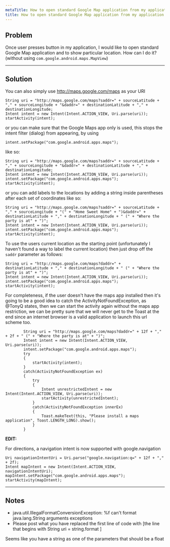 ```yaml
---
metaTitle: How to open standard Google Map application from my application
title: How to open standard Google Map application from my application
---
```


## Problem

Once user presses button in my application, I would like to open standard Google Map application and to show particular location. How can I do it? (without using `com.google.android.maps.MapView`)



---

## Solution

You can also simply use <http://maps.google.com/maps> as your URI



```
String uri = "http://maps.google.com/maps?saddr=" + sourceLatitude + "," + sourceLongitude + "&daddr=" + destinationLatitude + "," + destinationLongitude;
Intent intent = new Intent(Intent.ACTION_VIEW, Uri.parse(uri));
startActivity(intent);

```

or you can make sure that the Google Maps app only is used, this stops the intent filter (dialog) from appearing, by using 



```
intent.setPackage("com.google.android.apps.maps");

```

like so:



```
String uri = "http://maps.google.com/maps?saddr=" + sourceLatitude + "," + sourceLongitude + "&daddr=" + destinationLatitude + "," + destinationLongitude;
Intent intent = new Intent(Intent.ACTION_VIEW, Uri.parse(uri));
intent.setPackage("com.google.android.apps.maps");
startActivity(intent);

```

or you can add labels to the locations by adding a string inside parentheses after each set of coordinates like so:



```
String uri = "http://maps.google.com/maps?saddr=" + sourceLatitude + "," + sourceLongitude + "(" + "Home Sweet Home" + ")&daddr=" + destinationLatitude + "," + destinationLongitude + " (" + "Where the party is at" + ")";
Intent intent = new Intent(Intent.ACTION_VIEW, Uri.parse(uri));
intent.setPackage("com.google.android.apps.maps");
startActivity(intent);

```

To use the users current location as the starting point (unfortunately I haven't found a way to label the current location) then just drop off the `saddr` parameter as follows:



```
String uri = "http://maps.google.com/maps?daddr=" + destinationLatitude + "," + destinationLongitude + " (" + "Where the party is at" + ")";
Intent intent = new Intent(Intent.ACTION_VIEW, Uri.parse(uri));
intent.setPackage("com.google.android.apps.maps");
startActivity(intent);

```

For completeness, if the user doesn't have the maps app installed then it's going to be a good idea to catch the ActivityNotFoundException, as @TonyQ states, then we can start the activity again without the maps app restriction, we can be pretty sure that we will never get to the Toast at the end since an internet browser is a valid application to launch this url scheme too.



```
        String uri = "http://maps.google.com/maps?daddr=" + 12f + "," + 2f + " (" + "Where the party is at" + ")";
        Intent intent = new Intent(Intent.ACTION_VIEW, Uri.parse(uri));
        intent.setPackage("com.google.android.apps.maps");
        try
        {
            startActivity(intent);
        }
        catch(ActivityNotFoundException ex)
        {
            try
            {
                Intent unrestrictedIntent = new Intent(Intent.ACTION_VIEW, Uri.parse(uri));
                startActivity(unrestrictedIntent);
            }
            catch(ActivityNotFoundException innerEx)
            {
                Toast.makeText(this, "Please install a maps application", Toast.LENGTH_LONG).show();
            }
        }

```

**EDIT:**


For directions, a navigation intent is now supported with google.navigation



```
Uri navigationIntentUri = Uri.parse("google.navigation:q=" + 12f + "," + 2f);
Intent mapIntent = new Intent(Intent.ACTION_VIEW, navigationIntentUri);
mapIntent.setPackage("com.google.android.apps.maps");
startActivity(mapIntent);

```


---

## Notes

- java.util.IllegalFormatConversionException: %f can't format java.lang.String arguments exceptions
- Please post what you have replaced the first line of code with [the line that begins with String uri = string.format ]

Seems like you have a string as one of the parameters that should be a float
